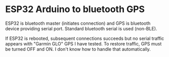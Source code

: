 # ESP32 Arduino to bluetooth GPS

ESP32 is bluetooth master (initiates connection)
and GPS is bluetooth device providing serial port.
Standard bluetooth serial is used (non-BLE).

If ESP32 is rebooted, subsequent connections succeeds
but no serial traffic appears with "Garmin GLO" GPS I
have tested. To restore traffic, GPS must be turned OFF
and ON. I don't know how to handle that automatically.
